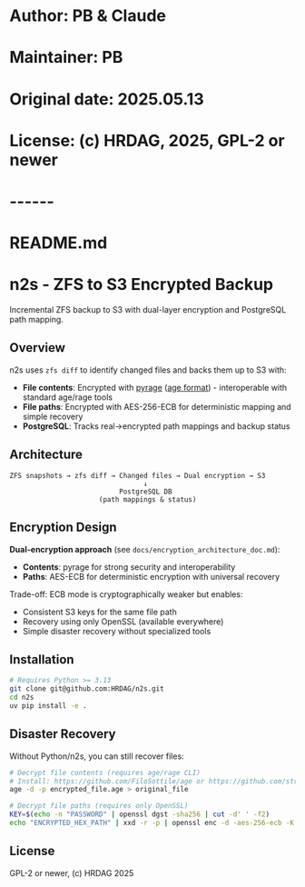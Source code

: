 # Author: PB & Claude
# Maintainer: PB
# Original date: 2025.05.13
# License: (c) HRDAG, 2025, GPL-2 or newer
#
# ------
# README.md

# n2s - ZFS to S3 Encrypted Backup

Incremental ZFS backup to S3 with dual-layer encryption and PostgreSQL path mapping.

## Overview

n2s uses `zfs diff` to identify changed files and backs them up to S3 with:
- **File contents**: Encrypted with [pyrage](https://github.com/woodruffw/pyrage) ([age format](https://age-encryption.org/)) - interoperable with standard age/rage tools
- **File paths**: Encrypted with AES-256-ECB for deterministic mapping and simple recovery
- **PostgreSQL**: Tracks real→encrypted path mappings and backup status

## Architecture

```
ZFS snapshots → zfs diff → Changed files → Dual encryption → S3
                                 ↓
                           PostgreSQL DB
                      (path mappings & status)
```

## Encryption Design

**Dual-encryption approach** (see `docs/encryption_architecture_doc.md`):
- **Contents**: pyrage for strong security and interoperability
- **Paths**: AES-ECB for deterministic encryption with universal recovery

Trade-off: ECB mode is cryptographically weaker but enables:
- Consistent S3 keys for the same file path
- Recovery using only OpenSSL (available everywhere)
- Simple disaster recovery without specialized tools

## Installation

```bash
# Requires Python >= 3.13
git clone git@github.com:HRDAG/n2s.git
cd n2s
uv pip install -e .
```

## Disaster Recovery

Without Python/n2s, you can still recover files:

```bash
# Decrypt file contents (requires age/rage CLI)
# Install: https://github.com/FiloSottile/age or https://github.com/str4d/rage
age -d -p encrypted_file.age > original_file

# Decrypt file paths (requires only OpenSSL)
KEY=$(echo -n "PASSWORD" | openssl dgst -sha256 | cut -d' ' -f2)
echo "ENCRYPTED_HEX_PATH" | xxd -r -p | openssl enc -d -aes-256-ecb -K $KEY -nopad
```

## License

GPL-2 or newer, (c) HRDAG 2025